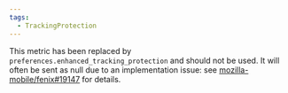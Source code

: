 ```yaml
---
tags:
  - TrackingProtection
---
```


This metric has been replaced by `preferences.enhanced_tracking_protection` and should not be used.
It will often be sent as null due to an implementation issue: see [mozilla-mobile/fenix#19147](https://github.com/mozilla-mobile/fenix/issues/19147) for details.

